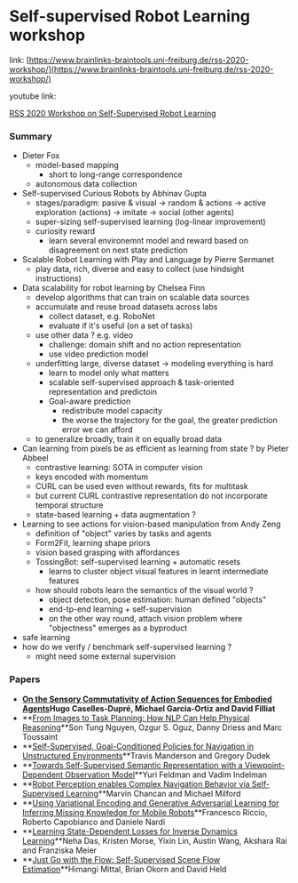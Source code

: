 # Self-supervised Robot Learning workshop

link: [https://www.brainlinks-braintools.uni-freiburg.de/rss-2020-workshop/](https://www.brainlinks-braintools.uni-freiburg.de/rss-2020-workshop/)

youtube link: 

[RSS 2020 Workshop on Self-Supervised Robot Learning](https://www.youtube.com/watch?v=VY4oaRIkzqI&feature=emb_err_woyt)

### Summary

- Dieter Fox
    - model-based mapping
        - short to long-range correspondence
    - autonomous data collection
- Self-supervised Curious Robots by Abhinav Gupta
    - stages/paradigm: pasive & visual → random & actions → active exploration (actions) → imitate → social (other agents)
    - super-sizing self-supervised learning (log-linear improvement)
    - curiosity reward
        - learn several environemnt model and reward based on disagreement on next state prediction
- Scalable Robot Learning with Play and Language by Pierre Sermanet
    - play data, rich, diverse and easy to collect (use hindsight instructions)
- Data scalability for robot learning by Chelsea Finn
    - develop algorithms that can train on scalable data sources
    - accumulate and reuse broad datasets across labs
        - collect dataset, e.g. RoboNet
        - evaluate if it's useful (on a set of tasks)
    - use other data ? e.g. video
        - challenge: domain shift and no action representation
        - use video prediction model
    - underfitting large, diverse dataset → modeling everything is hard
        - learn to model only what matters
        - scalable self-supervised approach & task-oriented representation and predictoin
        - Goal-aware prediction
            - redistribute model capacity
            - the worse the trajectory for the goal, the greater prediction error we can afford
    - to generalize broadly, train it on equally broad data
- Can learning from pixels be as efficient as learning from state ? by Pieter Abbeel
    - contrastive learning: SOTA in computer vision
    - keys encoded with momentum
    - CURL can be used even without rewards, fits for multitask
    - but current CURL contrastive representation do not incorporate temporal structure
    - state-based learning + data augmentation ?
- Learning to see actions for vision-based manipulation from Andy Zeng
    - definition of "object" varies by tasks and agents
    - Form2Fit, learning shape priors
    - vision based grasping with affordances
    - TossingBot: self-supervised learning + automatic resets
        - learns to cluster object visual features in learnt intermediate features
    - how should robots learn the semantics of the visual world ?
        - object detection, pose estimation: human defined "objects"
        - end-tp-end learning + self-supervision
        - on the other way round, attach vision problem where "objectness" emerges as a byproduct
- safe learning
- how do we verify / benchmark self-supervised learning ?
    - might need some external supervision

### Papers

- **[On the Sensory Commutativity of Action Sequences for Embodied Agents](https://www.brainlinks-braintools.uni-freiburg.de/fileadmin/media/pdf/RSS20-SSRL/SSRL20_paper_2.pdf)Hugo Caselles-Dupré, Michael Garcia-Ortiz and David Filliat**
- **[From Images to Task Planning: How NLP Can Help Physical Reasoning](https://www.brainlinks-braintools.uni-freiburg.de/fileadmin/media/pdf/RSS20-SSRL/SSRL20_paper_17.pdf)**Son Tung Nguyen, Ozgur S. Oguz, Danny Driess and Marc Toussaint
- **[Self-Supervised, Goal-Conditioned Policies for Navigation in Unstructured Environments](https://www.brainlinks-braintools.uni-freiburg.de/fileadmin/media/pdf/RSS20-SSRL/SSRL20_paper_12.pdf)**Travis Manderson and Gregory Dudek
- **[Towards Self-Supervised Semantic Representation with a Viewpoint-Dependent Observation Model](https://www.brainlinks-braintools.uni-freiburg.de/fileadmin/media/pdf/RSS20-SSRL/SSRL20_paper_10.pdf)**Yuri Feldman and Vadim Indelman
- **[Robot Perception enables Complex Navigation Behavior via Self-Supervised Learning](https://www.brainlinks-braintools.uni-freiburg.de/fileadmin/media/pdf/RSS20-SSRL/SSRL20_paper_13.pdf)**Marvin Chancan and Michael Milford
- **[Using Variational Encoding and Generative Adversarial Learning for Inferring Missing Knowledge for Mobile Robots](https://www.brainlinks-braintools.uni-freiburg.de/fileadmin/media/pdf/RSS20-SSRL/SSRL20_paper_14.pdf)**Francesco Riccio, Roberto Capobianco and Daniele Nardi
- **[Learning State-Dependent Losses for Inverse Dynamics Learning](https://www.brainlinks-braintools.uni-freiburg.de/fileadmin/media/pdf/RSS20-SSRL/SSRL20_paper_15.pdf)**Neha Das, Kristen Morse, Yixin Lin, Austin Wang, Akshara Rai and Franziska Meier
- **[Just Go with the Flow: Self-Supervised Scene Flow Estimation](https://www.brainlinks-braintools.uni-freiburg.de/fileadmin/media/pdf/RSS20-SSRL/SSRL20_paper_16.pdf)**Himangi Mittal, Brian Okorn and David Held